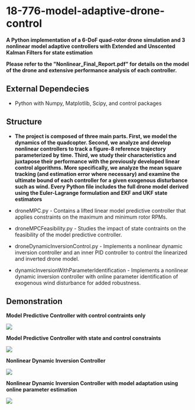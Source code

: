 # 18-776-model-adaptive-drone-control

**A Python implementation of a 6-DoF quad-rotor drone simulation and 3 nonlinear model adaptive controllers with Extended and Unscented Kalman Filters for state estimation**

**Please refer to the "Nonlinear_Final_Report.pdf" for details on the model of the drone and extensive performance analysis of each controller.**

## External Dependecies
* Python with Numpy, Matplotlib, Scipy, and control packages

## Structure
* **The project is composed of three main parts. First, we model the dynamics of the quadcopter. Second, we analyze and develop nonlinear controllers to track a figure-8 reference trajectory parameterized by time. Third, we study their characteristics and juxtapose their performance with the previously developed linear control algorithms. More specifically, we analyze the mean square tracking (and estimation error where necessary) and examine the ultimate bound of each controller for a given exogenous disturbance such as wind. Every Python file includes the full drone model derived using the Euler-Lagrange formulation and EKF and UKF state estimators**

* droneMPC.py - Contains a lifted linear model predictive controller that applies constraints on the maximum and minimum rotor RPMs.
* droneMPCFeasibility.py - Studies the impact of state contraints on the feasibility of the model predictive controller.
* droneDynamicInversionControl.py - Implements a nonlinear dynamic inversion controller and an inner PID controller to control the linearized and inverted drone model.
* dynamicInversionWithParameterIdentification - Implements a nonlinear dynamic inversion controller with online parameter identification of exogenous wind disturbance for added robustness.

## Demonstration

**Model Predictive Controller with control contraints only**

![](https://github.com/sidd-1234/iv-2022-safe-control-simulation/droneMPCWithControlConstraintsOnly.gif)

**Model Predictive Controller with state and control constraints**

![](https://github.com/sidd-1234/iv-2022-safe-control-simulation/droneMPCWithStateConstraints.gif)

**Nonlinear Dynamic Inversion Controller**

![](https://github.com/sidd-1234/iv-2022-safe-control-simulation/droneNDI.gif)

**Nonlinear Dynamic Inversion Controller with model adaptation using online parameter estimation**

![](https://github.com/sidd-1234/iv-2022-safe-control-simulation/droneAdaptiveNDI.gif)